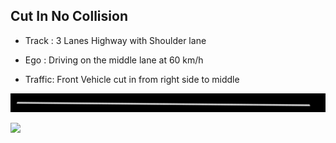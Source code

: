 ## Cut In No Collision

- Track : 3 Lanes Highway with Shoulder lane

- Ego : Driving on the middle lane at 60 km/h

- Traffic: Front Vehicle cut in from right side to middle 

![](https://github.com/PerpetuumProgress/OVAL-Assets/blob/dev/datasets/ALKS_Scenario_4.4_1_CutInNoCollision_TEMPLATE/ALKS_Road_sc.PNG)

![](https://github.com/PerpetuumProgress/OVAL-Assets/blob/dev/datasets/ALKS_Scenario_4.4_1_CutInNoCollision_TEMPLATE/ALKS_Scenario_4.4_1_CutInNoCollision_TEMPLATE_gif.gif)
